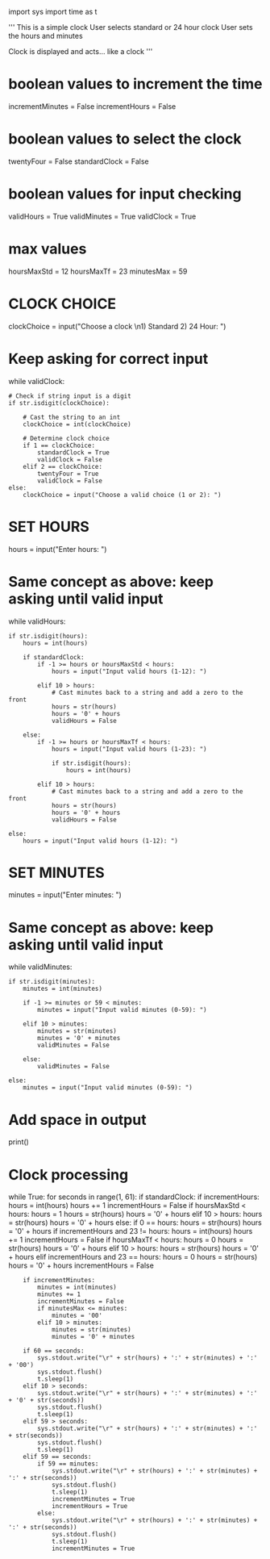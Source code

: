 import sys
import time as t

'''
This is a simple clock
User selects standard or 24 hour clock 
User sets the hours and minutes

Clock is displayed and acts... like a clock
'''

# boolean values to increment the time
incrementMinutes = False
incrementHours = False

# boolean values to select the clock
twentyFour = False
standardClock = False

# boolean values for input checking
validHours = True
validMinutes = True
validClock = True

# max values
hoursMaxStd = 12
hoursMaxTf = 23
minutesMax = 59

# CLOCK CHOICE
clockChoice = input("Choose a clock \n1) Standard 2) 24 Hour: ")

# Keep asking for correct input
while validClock:

    # Check if string input is a digit
    if str.isdigit(clockChoice):

        # Cast the string to an int
        clockChoice = int(clockChoice)

        # Determine clock choice
        if 1 == clockChoice:
            standardClock = True
            validClock = False
        elif 2 == clockChoice:
            twentyFour = True
            validClock = False
    else:
        clockChoice = input("Choose a valid choice (1 or 2): ")

# SET HOURS
hours = input("Enter hours: ")

# Same concept as above: keep asking until valid input
while validHours:

    if str.isdigit(hours):
        hours = int(hours)

        if standardClock:
            if -1 >= hours or hoursMaxStd < hours:
                hours = input("Input valid hours (1-12): ")

            elif 10 > hours:
                # Cast minutes back to a string and add a zero to the front
                hours = str(hours)
                hours = '0' + hours
                validHours = False

        else:
            if -1 >= hours or hoursMaxTf < hours:
                hours = input("Input valid hours (1-23): ")

                if str.isdigit(hours):
                    hours = int(hours)

            elif 10 > hours:
                # Cast minutes back to a string and add a zero to the front
                hours = str(hours)
                hours = '0' + hours
                validHours = False

    else:
        hours = input("Input valid hours (1-12): ")

# SET MINUTES
minutes = input("Enter minutes: ")

# Same concept as above: keep asking until valid input
while validMinutes:

    if str.isdigit(minutes):
        minutes = int(minutes)

        if -1 >= minutes or 59 < minutes:
            minutes = input("Input valid minutes (0-59): ")

        elif 10 > minutes:
            minutes = str(minutes)
            minutes = '0' + minutes
            validMinutes = False

        else:
            validMinutes = False

    else:
        minutes = input("Input valid minutes (0-59): ")

# Add space in output
print()

# Clock processing
while True:
    for seconds in range(1, 61):
        if standardClock:
            if incrementHours:
                hours = int(hours)
                hours += 1
                incrementHours = False
                if hoursMaxStd < hours:
                    hours = 1
                    hours = str(hours)
                    hours = '0' + hours
                elif 10 > hours:
                    hours = str(hours)
                    hours = '0' + hours
        else:
            if 0 == hours:
                hours = str(hours)
                hours = '0' + hours
            if incrementHours and 23 != hours:
                hours = int(hours)
                hours += 1
                incrementHours = False
                if hoursMaxTf < hours:
                    hours = 0
                    hours = str(hours)
                    hours = '0' + hours
                elif 10 > hours:
                    hours = str(hours)
                    hours = '0' + hours
            elif incrementHours and 23 == hours:
                hours = 0
                hours = str(hours)
                hours = '0' + hours
                incrementHours = False

        if incrementMinutes:
            minutes = int(minutes)
            minutes += 1
            incrementMinutes = False
            if minutesMax <= minutes:
                minutes = '00'
            elif 10 > minutes:
                minutes = str(minutes)
                minutes = '0' + minutes

        if 60 == seconds:
            sys.stdout.write("\r" + str(hours) + ':' + str(minutes) + ':' + '00')
            sys.stdout.flush()
            t.sleep(1)
        elif 10 > seconds:
            sys.stdout.write("\r" + str(hours) + ':' + str(minutes) + ':' + '0' + str(seconds))
            sys.stdout.flush()
            t.sleep(1)
        elif 59 > seconds:
            sys.stdout.write("\r" + str(hours) + ':' + str(minutes) + ':' + str(seconds))
            sys.stdout.flush()
            t.sleep(1)
        elif 59 == seconds:
            if 59 == minutes:
                sys.stdout.write("\r" + str(hours) + ':' + str(minutes) + ':' + str(seconds))
                sys.stdout.flush()
                t.sleep(1)
                incrementMinutes = True
                incrementHours = True
            else:
                sys.stdout.write("\r" + str(hours) + ':' + str(minutes) + ':' + str(seconds))
                sys.stdout.flush()
                t.sleep(1)
                incrementMinutes = True
